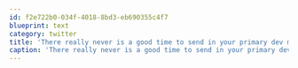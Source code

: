 ```yaml
---
id: f2e722b0-034f-4018-8bd3-eb690355c4f7
blueprint: text
category: twitter
title: 'There really never is a good time to send in your primary dev machine for service.'
caption: 'There really never is a good time to send in your primary dev machine for service.'
---
```


